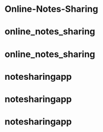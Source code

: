 # Online-Notes-Sharing
# online_notes_sharing
# online_notes_sharing
# notesharingapp
# notesharingapp
# notesharingapp
